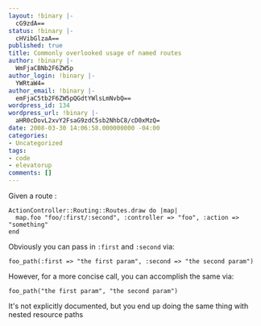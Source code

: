 ```yaml
---
layout: !binary |-
  cG9zdA==
status: !binary |-
  cHVibGlzaA==
published: true
title: Commonly overlooked usage of named routes
author: !binary |-
  WmFjaCBNb2F6ZW5p
author_login: !binary |-
  YWRtaW4=
author_email: !binary |-
  emFjaC5tb2F6ZW5pQGdtYWlsLmNvbQ==
wordpress_id: 134
wordpress_url: !binary |-
  aHR0cDovL2xvY2FsaG9zdC5sb2NhbC8/cD0xMzQ=
date: 2008-03-30 14:06:58.000000000 -04:00
categories:
- Uncategorized
tags:
- code
- elevatorup
comments: []
---
```

Given a route :

	ActionController::Routing::Routes.draw do |map|
	  map.foo "foo/:first/:second", :controller => "foo", :action => "something"
	end

Obviously you can pass in `:first` and `:second` via:

	foo_path(:first => "the first param", :second => "the second param")

However, for a more concise call, you can accomplish the same via:

	foo_path("the first param", "the second param")

It's not explicitly documented, but you end up doing the same thing with nested resource paths
